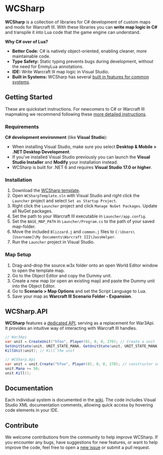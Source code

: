 # WCSharp

**WCSharp** is a collection of libraries for C# development of custom maps and mods for Warcraft III. With these libraries you can **write map logic in C#** and transpile it into Lua code that the game engine can understand.

**Why C# over of Lua?**

* **Better Code:** C# is natively object-oriented, enabling cleaner, more maintainable code.
* **Type Safety:** Static typing prevents bugs during development, without the need for EmmyLua annotations.
* **IDE:** Write Warcraft III map logic in Visual Studio.
* **Built in Systems:** WCSharp has several [built in features for common systems](https://github.com/Orden4/WCSharp/wiki).

## Getting Started

These are quickstart instructions. For newcomers to C# or Warcraft III mapmaking we recommend following these [more detailed instructions](httos://github.com/Order4/WCShard).

### Requirements

**C# development environment** (like **Visual Studio**):
* When installing Visual Studio, make sure you select **Desktop & Mobile > .NET Desktop Development**.
* If you've installed Visual Studio previously you can launch the **Visual Studio Installer** and **Modify** your installation instead.
* WCSharp is built for .NET 6 and requires **Visual Studio 17.0 or higher**.

### Installation

1. Download the [WCSharp template](https://github.com/Orden4/WCSharp/wiki/WCSharp-template).
2. Open `WCSharpTemplate.sln` with Visual Studio and right click the `Launcher` project and select `Set as Startup Project`.
3. Right click the `Launcher` project and click `Manage NuGet Packages`. Update all NuGet packages.
4. Set the path to your Warcraft III executable in `Launcher/app.config`.
5. Set the `BASE_MAP_PATH` in `Launcher/Program.cs` to the path of your saved map-folder.
6. Move the included `Blizzard.j` and `common.j` files to `C:\Users\[Username]\My Documents\Warcraft III\JassHelper`.
7. Run the `Launcher` project in Visual Studio.

### Map Setup

1. Drag-and-drop the source.w3x folder onto an open World Editor window to open the template map.
2. Go to the Object Editor and copy the Dummy unit.
3. Create a new map (or open an existing map) and paste the Dummy unit into the Object Editor.
4. Go to **Scenario > Map Options** and set the Script Language to Lua.
5. Save your map as **Warcraft III Scenario Folder - Expansion**.

## WCSharp.API

**WCSharp** features a [dedicated API](https://github.com/Orden4/WCSharp/wiki/WCSharp.Api), serving as a replacement for War3Api. It provides an intuitive way of interacting with Warcraft III handles.

```cs
// War3Api
var unit = CreateUnit("hfoo", Player(0), 0, 0, 270); // Create a unit
SetUnitState(unit, UNIT_STATE_MANA, GetUnitState(unit, UNIT_STATE_MANA) + 50); // Increase its mana by 50
KillUnit(unit); // Kill the unit

// WCSharp.Api
var unit = unit.Create("hfoo", Player(0), 0, 0, 270); // constructor support will be added in the future, there's a bug with CSharpLua for the time being
unit.Mana += 50;
unit.Kill();
```

## Documentation

Each individual system is documented in the [wiki](https://github.com/Orden4/WCSharp/wiki). The code includes Visual Studio XML documentation comments, allowing quick access by hovering code elements in your IDE.

## Contribute

We welcome contributions from the community to help improve WCSharp. If you encounter any bugs, have suggestions for new features, or want to help improve the code, feel free to open a [new issue](https://github.com/Orden4/WCSharp/issues) or submit a pull request.
